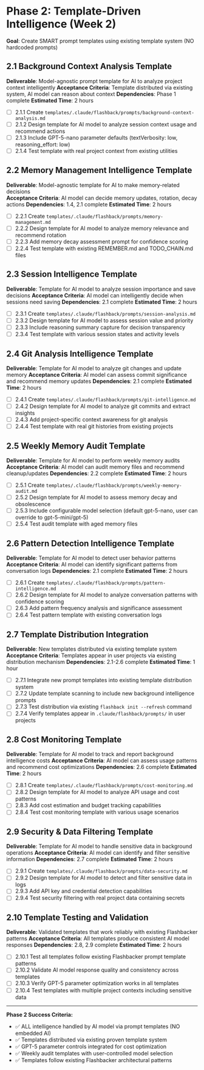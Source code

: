 # Phase 2: Template-Driven Intelligence (Week 2)

**Goal**: Create SMART prompt templates using existing template system (NO hardcoded prompts)

## 2.1 Background Context Analysis Template
**Deliverable**: Model-agnostic prompt template for AI to analyze project context intelligently
**Acceptance Criteria**: Template distributed via existing system, AI model can reason about context
**Dependencies**: Phase 1 complete
**Estimated Time**: 2 hours

- [ ] 2.1.1 Create `templates/.claude/flashback/prompts/background-context-analysis.md`
- [ ] 2.1.2 Design template for AI model to analyze session context usage and recommend actions
- [ ] 2.1.3 Include GPT-5-nano parameter defaults (textVerbosity: low, reasoning_effort: low)
- [ ] 2.1.4 Test template with real project context from existing utilities

## 2.2 Memory Management Intelligence Template
**Deliverable**: Model-agnostic template for AI to make memory-related decisions  
**Acceptance Criteria**: AI model can decide memory updates, rotation, decay actions
**Dependencies**: 1.4, 2.1 complete
**Estimated Time**: 2 hours

- [ ] 2.2.1 Create `templates/.claude/flashback/prompts/memory-management.md`
- [ ] 2.2.2 Design template for AI model to analyze memory relevance and recommend rotation
- [ ] 2.2.3 Add memory decay assessment prompt for confidence scoring
- [ ] 2.2.4 Test template with existing REMEMBER.md and TODO_CHAIN.md files

## 2.3 Session Intelligence Template
**Deliverable**: Template for AI model to analyze session importance and save decisions
**Acceptance Criteria**: AI model can intelligently decide when sessions need saving
**Dependencies**: 2.1 complete
**Estimated Time**: 2 hours

- [ ] 2.3.1 Create `templates/.claude/flashback/prompts/session-analysis.md`
- [ ] 2.3.2 Design template for AI model to assess session value and priority
- [ ] 2.3.3 Include reasoning summary capture for decision transparency
- [ ] 2.3.4 Test template with various session states and activity levels

## 2.4 Git Analysis Intelligence Template
**Deliverable**: Template for AI model to analyze git changes and update memory
**Acceptance Criteria**: AI model can assess commit significance and recommend memory updates
**Dependencies**: 2.1 complete
**Estimated Time**: 2 hours

- [ ] 2.4.1 Create `templates/.claude/flashback/prompts/git-intelligence.md`
- [ ] 2.4.2 Design template for AI model to analyze git commits and extract insights
- [ ] 2.4.3 Add project-specific context awareness for git analysis
- [ ] 2.4.4 Test template with real git histories from existing projects

## 2.5 Weekly Memory Audit Template
**Deliverable**: Template for AI model to perform weekly memory audits
**Acceptance Criteria**: AI model can audit memory files and recommend cleanup/updates
**Dependencies**: 2.2 complete
**Estimated Time**: 2 hours

- [ ] 2.5.1 Create `templates/.claude/flashback/prompts/weekly-memory-audit.md`
- [ ] 2.5.2 Design template for AI model to assess memory decay and obsolescence
- [ ] 2.5.3 Include configurable model selection (default gpt-5-nano, user can override to gpt-5-mini/gpt-5)
- [ ] 2.5.4 Test audit template with aged memory files

## 2.6 Pattern Detection Intelligence Template
**Deliverable**: Template for AI model to detect user behavior patterns
**Acceptance Criteria**: AI model can identify significant patterns from conversation logs
**Dependencies**: 2.1 complete
**Estimated Time**: 2 hours

- [ ] 2.6.1 Create `templates/.claude/flashback/prompts/pattern-intelligence.md`
- [ ] 2.6.2 Design template for AI model to analyze conversation patterns with confidence scoring
- [ ] 2.6.3 Add pattern frequency analysis and significance assessment
- [ ] 2.6.4 Test pattern template with existing conversation logs

## 2.7 Template Distribution Integration
**Deliverable**: New templates distributed via existing template system
**Acceptance Criteria**: Templates appear in user projects via existing distribution mechanism
**Dependencies**: 2.1-2.6 complete
**Estimated Time**: 1 hour

- [ ] 2.7.1 Integrate new prompt templates into existing template distribution system
- [ ] 2.7.2 Update template scanning to include new background intelligence prompts
- [ ] 2.7.3 Test distribution via existing `flashback init --refresh` command
- [ ] 2.7.4 Verify templates appear in `.claude/flashback/prompts/` in user projects

## 2.8 Cost Monitoring Template
**Deliverable**: Template for AI model to track and report background intelligence costs
**Acceptance Criteria**: AI model can assess usage patterns and recommend cost optimizations
**Dependencies**: 2.6 complete
**Estimated Time**: 2 hours

- [ ] 2.8.1 Create `templates/.claude/flashback/prompts/cost-monitoring.md`
- [ ] 2.8.2 Design template for AI model to analyze API usage and cost patterns
- [ ] 2.8.3 Add cost estimation and budget tracking capabilities
- [ ] 2.8.4 Test cost monitoring template with various usage scenarios

## 2.9 Security & Data Filtering Template
**Deliverable**: Template for AI model to handle sensitive data in background operations
**Acceptance Criteria**: AI model can identify and filter sensitive information
**Dependencies**: 2.7 complete
**Estimated Time**: 2 hours

- [ ] 2.9.1 Create `templates/.claude/flashback/prompts/data-security.md`
- [ ] 2.9.2 Design template for AI model to detect and filter sensitive data in logs
- [ ] 2.9.3 Add API key and credential detection capabilities
- [ ] 2.9.4 Test security filtering with real project data containing secrets

## 2.10 Template Testing and Validation
**Deliverable**: Validated templates that work reliably with existing Flashbacker patterns
**Acceptance Criteria**: All templates produce consistent AI model responses
**Dependencies**: 2.8, 2.9 complete
**Estimated Time**: 2 hours

- [ ] 2.10.1 Test all templates follow existing Flashbacker prompt template patterns
- [ ] 2.10.2 Validate AI model response quality and consistency across templates
- [ ] 2.10.3 Verify GPT-5 parameter optimization works in all templates
- [ ] 2.10.4 Test templates with multiple project contexts including sensitive data

---

**Phase 2 Success Criteria:**
- ✅ ALL intelligence handled by AI model via prompt templates (NO embedded AI)
- ✅ Templates distributed via existing proven template system
- ✅ GPT-5 parameter controls integrated for cost optimization
- ✅ Weekly audit templates with user-controlled model selection
- ✅ Templates follow existing Flashbacker architectural patterns